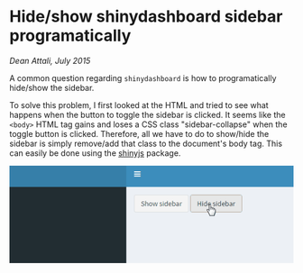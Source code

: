 # Hide/show shinydashboard sidebar programatically

*Dean Attali, July 2015*

A common question regarding `shinydashboard` is how to programatically hide/show the sidebar.

To solve this problem, I first looked at the HTML and tried to see what happens when the button to toggle the sidebar is clicked. It seems like the `<body>` HTML tag gains and loses a CSS class "sidebar-collapse" when the toggle button is clicked. Therefore, all we have to do to show/hide the sidebar is simply remove/add that class to the document's body tag. This can easily be done using the [shinyjs](https://github.com/daattali/shinyjs) package.

[![Demo](./shinydashboard-sidebar-hide.gif)](./shinydashboard-sidebar-hide.gif)